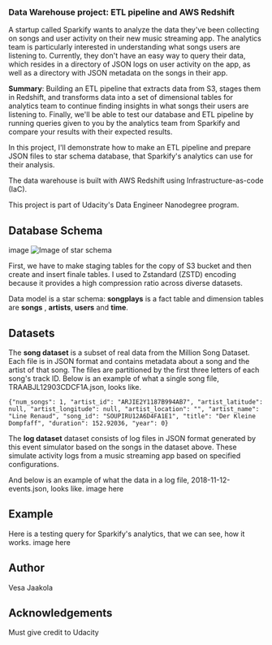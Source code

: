 ### Data Warehouse project: ETL pipeline and AWS Redshift


A startup called Sparkify wants to analyze the data they've been collecting on songs and user activity on their new music streaming app. The analytics team is particularly interested in understanding what songs users are listening to. Currently, they don't have an easy way to query their data, which resides in a directory of JSON logs on user activity on the app, as well as a directory with JSON metadata on the songs in their app.

**Summary**: Building an ETL pipeline that extracts data from S3, stages them in Redshift, and transforms data into a set of dimensional tables for analytics team to continue finding insights in what songs their users are listening to. Finally, we'll be able to test our database and ETL pipeline by running queries given to you by the analytics team from Sparkify and compare your results with their expected results. 

In this project, I'll demonstrate how to make an ETL pipeline and prepare JSON files to star schema database, that Sparkify's analytics can use for their analysis. 

The data warehouse is built with AWS Redshift using Infrastructure-as-code (IaC).


This project is part of Udacity's Data Engineer Nanodegree program.

## Database Schema

image ![Image of star schema](https:/....)

First, we have to make staging tables for the copy of S3 bucket and then create and insert finale tables. I used to Zstandard (ZSTD) encoding because it provides a high compression ratio across diverse datasets. 

Data model is a star schema: **songplays** is a fact table and dimension tables are **songs** , **artists**, **users** and **time**.


## Datasets
The **song dataset** is a subset of real data from the Million Song Dataset. Each file is in JSON format and contains metadata about a song and the artist of that song. The files are partitioned by the first three letters of each song's track ID. Below is an example of what a single song file, TRAABJL12903CDCF1A.json, looks like.

    {"num_songs": 1, "artist_id": "ARJIE2Y1187B994AB7", "artist_latitude": null, "artist_longitude": null, "artist_location": "", "artist_name": "Line Renaud", "song_id": "SOUPIRU12A6D4FA1E1", "title": "Der Kleine Dompfaff", "duration": 152.92036, "year": 0}


The **log dataset** dataset consists of log files in JSON format generated by this event simulator based on the songs in the dataset above. These simulate activity logs from a music streaming app based on specified configurations.

And below is an example of what the data in a log file, 2018-11-12-events.json, looks like.
image here

## Example

Here is a testing query for Sparkify's analytics, that we can see, how it works.
image here

## Author
Vesa Jaakola

## Acknowledgements
Must give credit to Udacity
